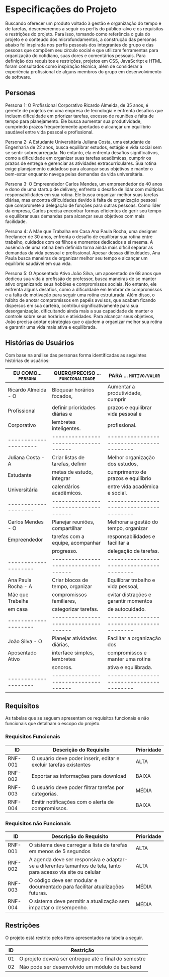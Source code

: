 # Especificações do Projeto

Buscando oferecer um produto voltado à gestão e organização do tempo e de tarefas, descreveremos a seguir os perfis do público-alvo e os requisitos e restrições do projeto. 
Para isso, tomando como referência o guia do projeto e o conteúdo dos microfundamentos, a construção das personas abaixo foi inspirada nos perfis pessoais dos integrantes do grupo e das pessoas que compõem seu círculo social e que utilizam ferramentas para organização do cotidiano, suas dores e comentários pessoais. Para definição dos requisitos e restrições, projetos em CSS, JavaScritpt e HTML foram consultados como inspiração técnica, além de considerar a experiência profissional de alguns membros do grupo em desenvolvimento de software.


## Personas

Persona 1: O Profissional Corporativo
Ricardo Almeida, de 35 anos, é gerente de projetos em uma empresa de tecnologia e enfrenta desafios que incluem dificuldade em priorizar tarefas, excesso de reuniões e falta de tempo para planejamento. Ele busca aumentar sua produtividade, cumprindo prazos frequentemente apertados e alcançar um equilíbrio saudável entre vida pessoal e profissional. 

Persona 2: A Estudante Universitária
Juliana Costa, uma estudante de Engenharia de 22 anos, busca equilibrar estudos, estágio e vida social sem se sentir sobrecarregada. No entanto, ela enfrenta desafios significativos, como a dificuldade em organizar suas tarefas acadêmicas, cumprir os prazos de entrega e gerenciar as atividades extracurriculares. Sua rotina exige planejamento cuidadoso para alcançar seus objetivos e manter o bem-estar enquanto navega pelas demandas da vida universitária. 

Persona 3: O Empreendedor
Carlos Mendes, um empreendedor de 40 anos e dono de uma startup de delivery, enfrenta o desafio de lidar com múltiplas responsabilidades em sua rotina. Ele busca organizar melhor suas tarefas diárias, mas encontra dificuldades devido à falta de organização pessoal que compromete a delegação de funções para outras pessoas. Como líder da empresa, Carlos precisa encontrar formas eficientes de gerir seu tempo e equilibrar suas demandas para alcançar seus objetivos com mais facilidade.

Persona 4: A Mãe que Trabalha em Casa 
Ana Paula Rocha, uma designer freelancer de 30 anos, enfrenta o desafio de equilibrar sua rotina entre trabalho, cuidados com os filhos e momentos dedicados a si mesma. A ausência de uma rotina bem definida torna ainda mais difícil separar as demandas da vida pessoal e profissional. Apesar dessas dificuldades, Ana Paula busca maneiras de organizar melhor seu tempo e alcançar um equilíbrio saudável em sua vida.

Persona 5: O Aposentado Ativo
João Silva, um aposentado de 68 anos que dedicou sua vida à profissão de professor, busca maneiras de se manter ativo organizando seus hobbies e compromissos sociais. No entanto, ele enfrenta alguns desafios, como a dificuldade em lembrar de compromissos e a falta de motivação para seguir uma rotina estruturada. Além disso, o hábito de anotar compromissos em papéis avulsos, que acabam ficando dispersos em sua carteira, contribui significativamente para sua desorganização, dificultando ainda mais a sua capacidade de manter o controle sobre seus horários e atividades. Para alcançar seus objetivos, João precisa adotar estratégias que o ajudem a organizar melhor sua rotina e garantir uma vida mais ativa e equilibrada. 

## Histórias de Usuários

Com base na análise das personas forma identificadas as seguintes histórias de usuários:

|EU COMO... `PERSONA`| QUERO/PRECISO ... `FUNCIONALIDADE` |PARA ... `MOTIVO/VALOR`                 |
|--------------------|------------------------------------|----------------------------------------|
|Ricardo Almeida - O | Bloquear horários focados,         | Aumentar a produtividade, cumprir      |
|Profissional        | definir prioridades diárias e      | prazos e equilibrar vida pessoal e     |
|Corporativo         | lembretes inteligentes.            | profissional.                          |
---------------------|------------------------------------|----------------------------------------|
|Juliana Costa - A   | Criar listas de tarefas, definir   |  Melhor organização dos estudos,       |
|Estudante           | metas de estudo, integrar          |  cumprimento de prazos e equilíbrio    |
|Universitária       |calendários acadêmicos.             |  entre vida acadêmica e social.        |
|--------------------|------------------------------------|----------------------------------------|
|Carlos Mendes - O   | Planejar reuniões, compartilhar    | Melhorar a gestão do tempo, organizar  |
|Empreendedor        | tarefas com a equipe, acompanhar   | responsabilidades e facilitar a        |
|                    | progresso.                         | delegação de tarefas.                  |
|--------------------|------------------------------------|----------------------------------------|
|Ana Paula Rocha - A | Criar blocos de tempo, organizar   | Equilibrar trabalho e vida pessoal,    |
|Mãe que Trabalha    | compromissos familiares,           | evitar distrações e garantir momentos  |
|em casa             | categorizar tarefas.               | de autocuidado.                        |
|--------------------|------------------------------------|----------------------------------------|
|João Silva - O      | Planejar atividades diárias,       | Facilitar a organização dos            |
|Aposentado Ativo    | interface simples, lembretes       | compromissos e manter uma rotina       |
|                    | sonoros.                           | ativa e equilibrada.                   |
|--------------------|------------------------------------|----------------------------------------|


## Requisitos

As tabelas que se seguem apresentam os requisitos funcionais e não funcionais que detalham o escopo do projeto.

### Requisitos Funcionais

|ID     | Descrição do Requisito  |Prioridade |
|-------|-------------------------|----|
|RNF-001| O usuário deve poder inserir, editar e excluir tarefas existentes | ALTA | 
|RNF-002| Exportar as informações para download |  BAIXA | 
|RNF-003|	O usuário deve poder filtrar tarefas por categorias.	| MÉDIA |
|RNF-004|	Emitir notificações com o alerta de compromissos.	| BAIXA |


### Requisitos não Funcionais

|ID     | Descrição do Requisito  |Prioridade |
|-------|-------------------------|----|
|RNF-001| O sistema deve carregar a lista de tarefas em menos de 5 segundos | ALTA | 
|RNF-002| A agenda deve ser responsiva e adaptar-se a diferentes tamanhos de tela, tanto para acesso via site ou celular |  ALTA | 
|RNF-003|	O código deve ser modular e documentado para facilitar atualizações futuras.	| MÉDIA |
|RNF-004|	O sistema deve permitir a atualização sem impactar o desempenho.	| MÉDIA |


## Restrições

O projeto está restrito pelos itens apresentados na tabela a seguir.

|ID| Restrição                                             |
|--|-------------------------------------------------------|
|01| O projeto deverá ser entregue até o final do semestre |
|02| Não pode ser desenvolvido um módulo de backend        |

